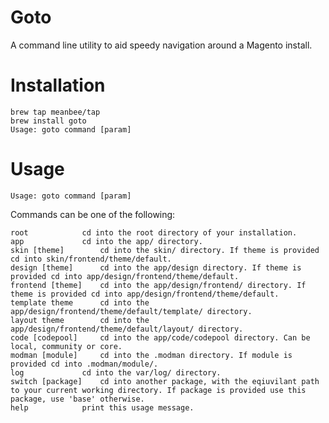 # Goto

A command line utility to aid speedy navigation around a Magento install.

# Installation

    brew tap meanbee/tap
    brew install goto
    Usage: goto command [param]

# Usage
    Usage: goto command [param]

Commands can be one of the following:

 	root 			cd into the root directory of your installation.
 	app 			cd into the app/ directory.
 	skin [theme] 		cd into the skin/ directory. If theme is provided cd into skin/frontend/theme/default.
 	design [theme] 		cd into the app/design directory. If theme is provided cd into app/design/frontend/theme/default.
 	frontend [theme] 	cd into the app/design/frontend/ directory. If theme is provided cd into app/design/frontend/theme/default.
 	template theme 		cd into the app/design/frontend/theme/default/template/ directory.
 	layout theme 		cd into the app/design/frontend/theme/default/layout/ directory.
 	code [codepool] 	cd into the app/code/codepool directory. Can be local, community or core.
 	modman [module] 	cd into the .modman directory. If module is provided cd into .modman/module/.
 	log 			cd into the var/log/ directory.
 	switch [package] 	cd into another package, with the eqiuvilant path to your current working directory. If package is provided use this package, use 'base' otherwise.
 	help 			print this usage message.

